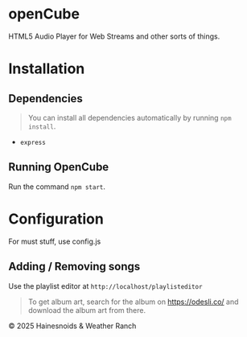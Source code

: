 # openCube
HTML5 Audio Player for Web Streams and other sorts of things.

# Installation
## Dependencies
> You can install all dependencies automatically by running `npm install`.
- `express`
## Running OpenCube
Run the command `npm start`.
# Configuration
For must stuff, use config.js
## Adding / Removing songs
Use the playlist editor at `http://localhost/playlisteditor`
> To get album art, search for the album on https://odesli.co/ and download the album art from there.

© 2025 Hainesnoids & Weather Ranch